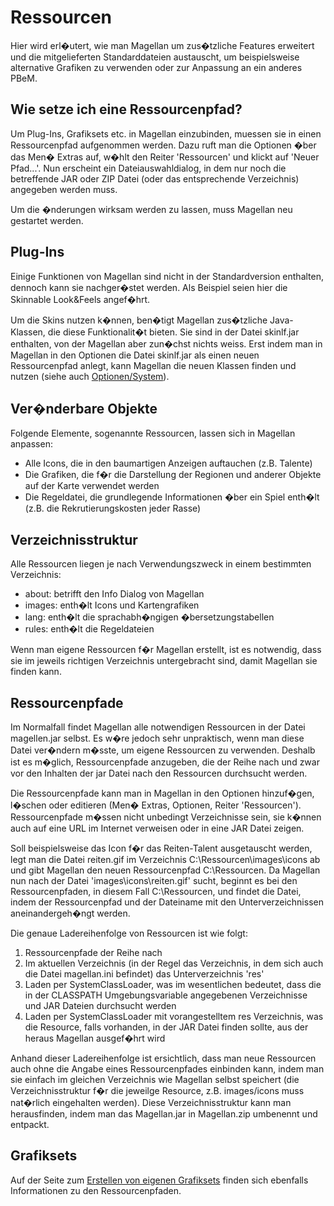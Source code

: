 # Ressourcen

Hier wird erl�utert, wie man Magellan um zus�tzliche Features erweitert
  und die mitgelieferten Standarddateien austauscht, um beispielsweise
  alternative Grafiken zu verwenden oder zur Anpassung an ein anderes PBeM.

## Wie setze ich eine Ressourcenpfad?

  Um Plug-Ins, Grafiksets etc. in Magellan einzubinden, muessen sie in
  einen Ressourcenpfad aufgenommen werden. Dazu ruft man die Optionen �ber
  das Men� Extras auf, w�hlt den Reiter 'Ressourcen' und klickt auf 'Neuer
  Pfad...'. Nun erscheint ein Dateiauswahldialog, in dem nur noch die
  betreffende JAR oder ZIP Datei (oder das entsprechende Verzeichnis)
  angegeben werden muss.

  Um die �nderungen wirksam werden zu lassen, muss Magellan neu gestartet
  werden.

## Plug-Ins

  Einige Funktionen von Magellan sind nicht in der Standardversion
  enthalten, dennoch kann sie nachger�stet werden. Als Beispiel seien hier
  die Skinnable Look&amp;Feels angef�hrt.

  Um die Skins nutzen k�nnen, ben�tigt Magellan zus�tzliche Java-Klassen,
  die diese Funktionalit�t bieten. Sie sind in der Datei skinlf.jar
  enthalten, von der Magellan aber zun�chst nichts weiss. Erst indem man in
  Magellan in den Optionen die Datei skinlf.jar als einen neuen
  Ressourcenpfad anlegt, kann Magellan die neuen Klassen finden und nutzen
  (siehe auch [Optionen/System](../../menus/extras/options_system)).

## Ver�nderbare Objekte

  Folgende Elemente, sogenannte Ressourcen, lassen sich in Magellan
  anpassen:

<ul>
  <li>
    Alle Icons, die in den baumartigen Anzeigen auftauchen (z.B. Talente)
  </li>
  <li>
    Die Grafiken, die f�r die Darstellung der Regionen und anderer Objekte
    auf der Karte verwendet werden
  </li>
  <li>
    Die Regeldatei, die grundlegende Informationen �ber ein Spiel enth�lt
    (z.B. die Rekrutierungskosten jeder Rasse)
  </li>
</ul>

## Verzeichnisstruktur

Alle Ressourcen liegen je nach Verwendungszweck in einem bestimmten
  Verzeichnis:

<ul>
  <li>
    about: betrifft den Info Dialog von Magellan
  </li>
  <li>
    images: enth�lt Icons und Kartengrafiken
  </li>
  <li>
    lang: enth�lt die sprachabh�ngigen �bersetzungstabellen
  </li>
  <li>
    rules: enth�lt die Regeldateien
  </li>
</ul>

  Wenn man eigene Ressourcen f�r Magellan erstellt, ist es notwendig, dass
  sie im jeweils richtigen Verzeichnis untergebracht sind, damit Magellan
  sie finden kann.

## Ressourcenpfade

  Im Normalfall findet Magellan alle notwendigen Ressourcen in der Datei
  magellen.jar selbst. Es w�re jedoch sehr unpraktisch, wenn man diese
  Datei ver�ndern m�sste, um eigene Ressourcen zu verwenden. Deshalb ist es
  m�glich, Ressourcenpfade anzugeben, die der Reihe nach und zwar vor den
  Inhalten der jar Datei nach den Ressourcen durchsucht werden.

  Die Ressourcenpfade kann man in Magellan in den Optionen hinzuf�gen,
  l�schen oder editieren (Men� Extras, Optionen, Reiter 'Ressourcen').
  Ressourcenpfade m�ssen nicht unbedingt Verzeichnisse sein, sie k�nnen
  auch auf eine URL im Internet verweisen oder in eine JAR Datei zeigen.

  Soll beispielsweise das Icon f�r das Reiten-Talent ausgetauscht werden,
  legt man die Datei reiten.gif im Verzeichnis C:\Ressourcen\images\icons
  ab und gibt Magellan den neuen Ressourcenpfad C:\Ressourcen. Da Magellan
  nun nach der Datei 'images\icons\reiten.gif' sucht, beginnt es bei den
  Ressourcenpfaden, in diesem Fall C:\Ressourcen, und findet die Datei,
  indem der Ressourcenpfad und der Dateiname mit den Unterverzeichnissen
  aneinandergeh�ngt werden.

  Die genaue Ladereihenfolge von Ressourcen ist wie folgt:

<ol>
  <li>
    Ressourcenpfade der Reihe nach
  </li>
  <li>
    Im aktuellen Verzeichnis (in der Regel das Verzeichnis, in dem sich
    auch die Datei magellan.ini befindet) das Unterverzeichnis 'res'
  </li>
  <li>
    Laden per SystemClassLoader, was im wesentlichen bedeutet, dass die in
    der CLASSPATH Umgebungsvariable angegebenen Verzeichnisse und JAR
    Dateien durchsucht werden
  </li>
  <li>
    Laden per SystemClassLoader mit vorangestelltem res Verzeichnis, was
    die Resource, falls vorhanden, in der JAR Datei finden sollte, aus der
    heraus Magellan ausgef�hrt wird
  </li>
</ol>

  Anhand dieser Ladereihenfolge ist ersichtlich, dass man neue Ressourcen
  auch ohne die Angabe eines Ressourcenpfades einbinden kann, indem man sie
  einfach im gleichen Verzeichnis wie Magellan selbst speichert (die
  Verzeichnisstruktur f�r die jeweilge Resource, z.B. images/icons muss
  nat�rlich eingehalten werden). Diese Verzeichnisstruktur kann man
  herausfinden, indem man das Magellan.jar in Magellan.zip umbenennt und
  entpackt.

## Grafiksets

  Auf der Seite zum [Erstellen von eigenen Grafiksets](../graphicsets_making) finden sich ebenfalls Informationen zu den
  Ressourcenpfaden.


